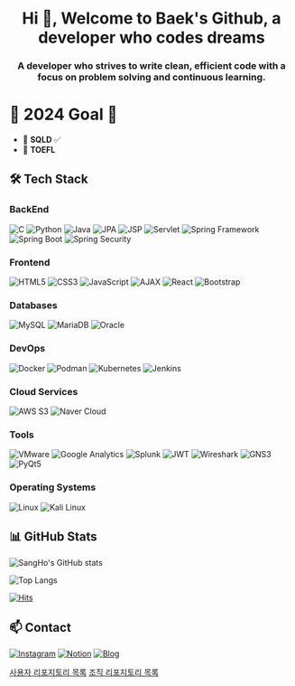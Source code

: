 <h1 align="center"> Hi 👋, Welcome to Baek's Github, a developer who codes dreams</h1>
<h3 align="center">A developer who strives to write clean, efficient code with a focus on problem solving and continuous learning.</h3>

# 👋 2024 Goal 👋
- 🤗 **SQLD** ✅
- 🌱 **TOEFL**

## 🛠️ Tech Stack
### BackEnd
![C](https://img.shields.io/badge/C-A8B400?style=flat-square&logo=c&logoColor=white)
![Python](https://img.shields.io/badge/-Python-3776AB?style=flat-square&logo=python&logoColor=white)
![Java](https://img.shields.io/badge/Java-ED8B00?style=flat-square&logo=java&logoColor=white)
![JPA](https://img.shields.io/badge/JPA-3C3C3D?style=flat-square&logo=java&logoColor=white)
![JSP](https://img.shields.io/badge/JSP-6DB33F?style=flat-square&logo=java&logoColor=white)
![Servlet](https://img.shields.io/badge/Servlet-00599C?style=flat-square&logo=apache&logoColor=white)
![Spring Framework](https://img.shields.io/badge/Spring%20Framework-6DB33F?style=flat-square&logo=spring&logoColor=white)
![Spring Boot](https://img.shields.io/badge/Spring%20Boot-6DB33F?style=flat-square&logo=springboot&logoColor=white)
![Spring Security](https://img.shields.io/badge/Spring%20Security-6DB33F?style=flat-square&logo=springsecurity&logoColor=white)

### Frontend
![HTML5](https://img.shields.io/badge/HTML5-E34F26?style=flat-square&logo=html5&logoColor=white)
![CSS3](https://img.shields.io/badge/CSS3-1572B6?style=flat-square&logo=css3&logoColor=white)
![JavaScript](https://img.shields.io/badge/JavaScript-F7DF1E?style=flat-square&logo=javascript&logoColor=black)
![AJAX](https://img.shields.io/badge/AJAX-0092B5?style=flat-square&logo=javascript&logoColor=white)
![React](https://img.shields.io/badge/React-61DAFB?style=flat-square&logo=react&logoColor=black)
![Bootstrap](https://img.shields.io/badge/Bootstrap-563D7C?style=flat-square&logo=bootstrap&logoColor=white)

### Databases
![MySQL](https://img.shields.io/badge/MySQL-4479A1?style=flat-square&logo=mysql&logoColor=white)
![MariaDB](https://img.shields.io/badge/MariaDB-003545?style=flat-square&logo=mariadb&logoColor=white)
![Oracle](https://img.shields.io/badge/Oracle-F80000?style=flat-square&logo=oracle&logoColor=white)

### DevOps
![Docker](https://img.shields.io/badge/Docker-2496ED?style=flat-square&logo=docker&logoColor=white)
![Podman](https://img.shields.io/badge/Podman-8A2BE2?style=flat-square&logo=podman&logoColor=white)
![Kubernetes](https://img.shields.io/badge/Kubernetes-326CE5?style=flat-square&logo=kubernetes&logoColor=white)
![Jenkins](https://img.shields.io/badge/Jenkins-D24939?style=flat-square&logo=jenkins&logoColor=white)

### Cloud Services
![AWS S3](https://img.shields.io/badge/AWS%20S3-569A31?style=flat-square&logo=amazonaws&logoColor=white)
![Naver Cloud](https://img.shields.io/badge/Naver%20Cloud-1DCE66?style=flat-square&logo=naver&logoColor=white)

### Tools
![VMware](https://img.shields.io/badge/VMware-VMware-4BC2D4?style=flat-square&logo=vmware&logoColor=black)
![Google Analytics](https://img.shields.io/badge/Google%20Analytics-E37400?style=flat-square&logo=googleanalytics&logoColor=white)
![Splunk](https://img.shields.io/badge/Splunk-0093C4?style=flat-square&logo=splunk&logoColor=white)
![JWT](https://img.shields.io/badge/JWT-000000?style=flat-square&logo=jsonwebtokens&logoColor=white)
![Wireshark](https://img.shields.io/badge/-Wireshark-1679A7?style=flat-square&logo=wireshark&logoColor=white)
![GNS3](https://img.shields.io/badge/GNS3-9B4C3A?style=flat-square&logo=gns3&logoColor=white)
![PyQt5](https://img.shields.io/badge/PyQt5-00B4EF?style=flat-square&logo=python&logoColor=white)

### Operating Systems
![Linux](https://img.shields.io/badge/Linux-FCC624?style=flat-square&logo=linux&logoColor=black)
![Kali Linux](https://img.shields.io/badge/-Kali%20Linux-557C94?style=flat-square&logo=kalilinux&logoColor=white)

## 📊 GitHub Stats
![SangHo's GitHub stats](https://github-readme-stats.vercel.app/api?username=sangho5550&show_icons=true&theme=radical)

![Top Langs](https://github-readme-stats.vercel.app/api/top-langs/?username=sangho5550&layout=compact&theme=radical)

[![Hits](https://hits.seeyoufarm.com/api/count/incr/badge.svg?url=https%3A%2F%2Fgithub.com%2Fsangho5550&count_bg=%2345DF22&title_bg=%23555555&icon=github.svg&icon_color=%23FFE4C4&title=hits&edge_flat=false)](https://hits.seeyoufarm.com)

## 📫 Contact
[![Instagram](https://img.shields.io/badge/Instagram-E1306C?style=flat-square&logo=instagram&logoColor=white)](https://instagram.com/baekxangho)
[![Notion](https://img.shields.io/badge/Notion-000000?style=flat-square&logo=notion&logoColor=white)](https://www.notion.so/coder-developer-1039d9a1c17980d3ade5ce6bbc115ae3)
[![Blog](https://img.shields.io/badge/Blog-FF5722?style=flat-square&logo=blogger&logoColor=white)](https://velog.io/@sangho5550/posts)

[사용자 리포지토리 목록](https://api.github.com/users/sangho5550/repos?per_page=100)
[조직 리포지토리 목록](https://api.github.com/orgs/sangho5550/repos?per_page=100)
